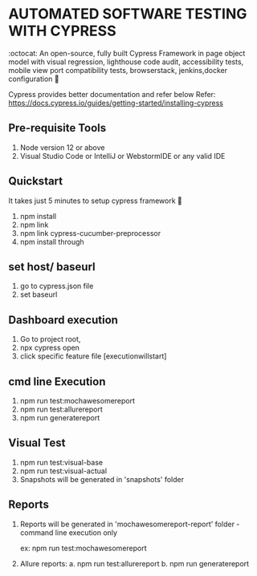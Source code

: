 # AUTOMATED SOFTWARE TESTING WITH CYPRESS
:octocat: An open-source, fully built Cypress Framework in page object model with visual regression, lighthouse code audit, accessibility tests, mobile view port compatibility tests, browserstack, jenkins,docker configuration :evergreen_tree:

Cypress provides better documentation and refer below
Refer: https://docs.cypress.io/guides/getting-started/installing-cypress


## Pre-requisite Tools
1. Node version 12 or above
2. Visual Studio Code or IntelliJ or WebstormIDE or any valid IDE

## Quickstart
It takes just 5 minutes to setup cypress framework 🚀
1. npm install
2. npm link
3. npm link cypress-cucumber-preprocessor
4. npm install through

## set host/ baseurl
1. go to cypress.json file
2. set baseurl

## Dashboard execution
1. Go to project root, 
2. npx cypress open
3. click specific feature file [executionwillstart]

## cmd line Execution
1. npm run test:mochawesomereport
2. npm run test:allurereport
3. npm run generatereport


## Visual Test
1. npm run test:visual-base
2. npm run test:visual-actual
3. Snapshots will be generated in 'snapshots' folder

## Reports
1. Reports will be generated in 'mochawesomereport-report' folder - command line execution only
  
   ex: npm run test:mochawesomereport

2. Allure reports: 
    a. npm run test:allurereport
    b. npm run generatereport
